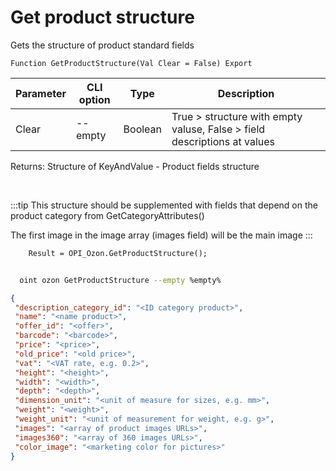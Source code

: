 ﻿---
sidebar_position: 12
---

# Get product structure
 Gets the structure of product standard fields



`Function GetProductStructure(Val Clear = False) Export`

  | Parameter | CLI option | Type | Description |
  |-|-|-|-|
  | Clear | --empty | Boolean | True > structure with empty valuse, False > field descriptions at values |

  
  Returns:  Structure of KeyAndValue - Product fields structure

<br/>

:::tip
This structure should be supplemented with fields that depend on the product category from GetCategoryAttributes()

 The first image in the image array (images field) will be the main image
:::
<br/>


```bsl title="Code example"
    Result = OPI_Ozon.GetProductStructure();
```



```sh title="CLI command example"
    
  oint ozon GetProductStructure --empty %empty%

```

```json title="Result"
{
 "description_category_id": "<ID category product>",
 "name": "<name product>",
 "offer_id": "<offer>",
 "barcode": "<barcode>",
 "price": "<price>",
 "old_price": "<old price>",
 "vat": "<VAT rate, e.g. 0.2>",
 "height": "<height>",
 "width": "<width>",
 "depth": "<depth>",
 "dimension_unit": "<unit of measure for sizes, e.g. mm>",
 "weight": "<weight>",
 "weight_unit": "<unit of measurement for weight, e.g. g>",
 "images": "<array of product images URLs>",
 "images360": "<array of 360 images URLs>",
 "color_image": "<marketing color for pictures>"
}
```
